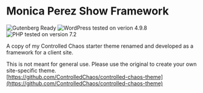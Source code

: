 # Monica Perez Show Framework

![Gutenberg Ready](https://img.shields.io/badge/Gutenberg-ready-blue.svg)
![WordPress tested on verion 4.9.8](https://img.shields.io/badge/WordPress-tested%204.9.8-green.svg)
![PHP tested on version 7.2](https://img.shields.io/badge/PHP-tested%207.2-brightgreen.svg)

A copy of my Controlled Chaos starter theme renamed and developed as a framework for a client site.

This is not meant for general use. Please use the original to create your own site-specific theme.
<br />[https://github.com/ControlledChaos/controlled-chaos-theme](https://github.com/ControlledChaos/controlled-chaos-theme)